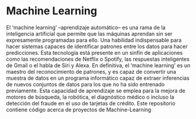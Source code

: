 # Machine Learning 
El ‘machine learning’ –aprendizaje automático– es una rama de la inteligencia artificial que permite que las máquinas aprendan sin ser expresamente programadas para ello. Una habilidad indispensable para hacer sistemas capaces de identificar patrones entre los datos para hacer predicciones. Esta tecnología está presente en un sinfín de aplicaciones como las recomendaciones de Netflix o Spotify, las respuestas inteligentes de Gmail o el habla de Siri y Alexa.
En definitiva, el ‘machine learning’ es un maestro del reconocimiento de patrones, y es capaz de convertir una muestra de datos en un programa informático capaz de extraer inferencias de nuevos conjuntos de datos para los que no ha sido entrenado previamente. Esta capacidad de aprendizaje se emplea para la mejora de motores de búsqueda, la robótica, el diagnóstico médico o incluso la detección del fraude en el uso de tarjetas de crédito.
Este repositorio contiene código acerca de proyectos de Machine-Learning

